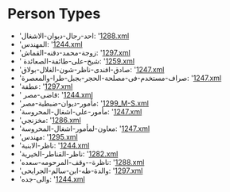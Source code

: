 # Person Types
 * 'احد-رجال-ديوان-الاشغال: '‎[1288.xml](https://project-cairo-urban-news.github.io/CairoUrbanNews/?name=arabic/1288.xml&text=%D8%A7%D8%AD%D8%AF%20%D8%B1%D8%AC%D8%A7%D9%84%20%D8%AF%D9%8A%D9%88%D8%A7%D9%86%20%D8%A7%D9%84%D8%A7%D8%B4%D8%BA%D8%A7%D9%84)
 * 'المهندس: '‎[1244.xml](https://project-cairo-urban-news.github.io/CairoUrbanNews/?name=arabic/1244.xml&text=%D8%A7%D9%84%D9%85%D9%87%D9%86%D8%AF%D8%B3)
 * 'زوجة-محمد-دقنه-القماش: '‎[1297.xml](https://project-cairo-urban-news.github.io/CairoUrbanNews/?name=arabic/1297.xml&text=%D8%B2%D9%88%D8%AC%D8%A9%20%D9%85%D8%AD%D9%85%D8%AF%20%D8%AF%D9%82%D9%86%D9%87%20%D8%A7%D9%84%D9%82%D9%85%D8%A7%D8%B4)
 * ' شيخ-على-طائفة-الصعائدة: '‎[1259.xml](https://project-cairo-urban-news.github.io/CairoUrbanNews/?name=arabic/1259.xml&text=%20%D8%B4%D9%8A%D8%AE%20%D8%B9%D9%84%D9%89%20%D8%B7%D8%A7%D8%A6%D9%81%D8%A9%20%D8%A7%D9%84%D8%B5%D8%B9%D8%A7%D8%A6%D8%AF%D8%A9)
 * 'صادق-افندى-ناظر-شون-الغلال-بولاق: '‎[1247.xml](https://project-cairo-urban-news.github.io/CairoUrbanNews/?name=arabic/1247.xml&text=%D8%B5%D8%A7%D8%AF%D9%82%20%D8%A7%D9%81%D9%86%D8%AF%D9%89%20%D9%86%D8%A7%D8%B8%D8%B1%20%D8%B4%D9%88%D9%86%20%D8%A7%D9%84%D8%BA%D9%84%D8%A7%D9%84%20%D8%A8%D9%88%D9%84%D8%A7%D9%82)
 * 'صراف-مستخدم-فى-مصلحة-الحجر-بجبل-طرا-والمعصرة: '‎[1247.xml](https://project-cairo-urban-news.github.io/CairoUrbanNews/?name=arabic/1247.xml&text=%D8%B5%D8%B1%D8%A7%D9%81%20%D9%85%D8%B3%D8%AA%D8%AE%D8%AF%D9%85%20%D9%81%D9%89%20%D9%85%D8%B5%D9%84%D8%AD%D8%A9%20%D8%A7%D9%84%D8%AD%D8%AC%D8%B1%20%D8%A8%D8%AC%D8%A8%D9%84%20%D8%B7%D8%B1%D8%A7%20%D9%88%D8%A7%D9%84%D9%85%D8%B9%D8%B5%D8%B1%D8%A9)
 * 'عطفة: '‎[1297.xml](https://project-cairo-urban-news.github.io/CairoUrbanNews/?name=arabic/1297.xml&text=%D8%B9%D8%B7%D9%81%D8%A9)
 * ' قاضى-مصر: '‎[1244.xml](https://project-cairo-urban-news.github.io/CairoUrbanNews/?name=arabic/1244.xml&text=%20%D9%82%D8%A7%D8%B6%D9%89%20%D9%85%D8%B5%D8%B1)
 * 'مأمور-ديوان-ضبطية-مصر: '‎[1299_M-S.xml](https://project-cairo-urban-news.github.io/CairoUrbanNews/?name=arabic/1299_M-S.xml&text=%D9%85%D8%A3%D9%85%D9%88%D8%B1%20%D8%AF%D9%8A%D9%88%D8%A7%D9%86%20%D8%B6%D8%A8%D8%B7%D9%8A%D8%A9%20%D9%85%D8%B5%D8%B1)
 * 'مأمور-على-اشغال-المحروسة: '‎[1247.xml](https://project-cairo-urban-news.github.io/CairoUrbanNews/?name=arabic/1247.xml&text=%D9%85%D8%A3%D9%85%D9%88%D8%B1%20%D8%B9%D9%84%D9%89%20%D8%A7%D8%B4%D8%BA%D8%A7%D9%84%20%D8%A7%D9%84%D9%85%D8%AD%D8%B1%D9%88%D8%B3%D8%A9)
 * 'مخزنجي: '‎[1286.xml](https://project-cairo-urban-news.github.io/CairoUrbanNews/?name=arabic/1286.xml&text=%D9%85%D8%AE%D8%B2%D9%86%D8%AC%D9%8A)
 * 'معاون-لمأمور-اشغال-المحروسة: '‎[1247.xml](https://project-cairo-urban-news.github.io/CairoUrbanNews/?name=arabic/1247.xml&text=%D9%85%D8%B9%D8%A7%D9%88%D9%86%20%D9%84%D9%85%D8%A3%D9%85%D9%88%D8%B1%20%D8%A7%D8%B4%D8%BA%D8%A7%D9%84%20%D8%A7%D9%84%D9%85%D8%AD%D8%B1%D9%88%D8%B3%D8%A9)
 * 'مهندس: '‎[1295.xml](https://project-cairo-urban-news.github.io/CairoUrbanNews/?name=arabic/1295.xml&text=%D9%85%D9%87%D9%86%D8%AF%D8%B3)
 * 'ناظر-الابنية: '‎[1244.xml](https://project-cairo-urban-news.github.io/CairoUrbanNews/?name=arabic/1244.xml&text=%D9%86%D8%A7%D8%B8%D8%B1%20%D8%A7%D9%84%D8%A7%D8%A8%D9%86%D9%8A%D8%A9)
 * 'ناظر-القناطر-الخيرية: '‎[1282.xml](https://project-cairo-urban-news.github.io/CairoUrbanNews/?name=arabic/1282.xml&text=%D9%86%D8%A7%D8%B8%D8%B1%20%D8%A7%D9%84%D9%82%D9%86%D8%A7%D8%B7%D8%B1%20%D8%A7%D9%84%D8%AE%D9%8A%D8%B1%D9%8A%D8%A9)
 * 'ناظرة--وقف-المرحومه-سعده: '‎[1288.xml](https://project-cairo-urban-news.github.io/CairoUrbanNews/?name=arabic/1288.xml&text=%D9%86%D8%A7%D8%B8%D8%B1%D8%A9%20%20%D9%88%D9%82%D9%81%20%D8%A7%D9%84%D9%85%D8%B1%D8%AD%D9%88%D9%85%D9%87%20%D8%B3%D8%B9%D8%AF%D9%87)
 * 'والدة-طه-ابن-سالم-الجرايحى: '‎[1297.xml](https://project-cairo-urban-news.github.io/CairoUrbanNews/?name=arabic/1297.xml&text=%D9%88%D8%A7%D9%84%D8%AF%D8%A9%20%D8%B7%D9%87%20%D8%A7%D8%A8%D9%86%20%D8%B3%D8%A7%D9%84%D9%85%20%D8%A7%D9%84%D8%AC%D8%B1%D8%A7%D9%8A%D8%AD%D9%89)
 * 'والى-جده: '‎[1244.xml](https://project-cairo-urban-news.github.io/CairoUrbanNews/?name=arabic/1244.xml&text=%D9%88%D8%A7%D9%84%D9%89%20%D8%AC%D8%AF%D9%87)
